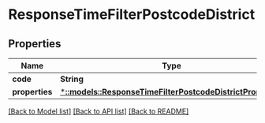 # ResponseTimeFilterPostcodeDistrict

## Properties
Name | Type | Description | Notes
------------ | ------------- | ------------- | -------------
**code** | **String** |  | 
**properties** | [***::models::ResponseTimeFilterPostcodeDistrictProperties**](ResponseTimeFilterPostcodeDistrictProperties.md) |  | 

[[Back to Model list]](../README.md#documentation-for-models) [[Back to API list]](../README.md#documentation-for-api-endpoints) [[Back to README]](../README.md)


